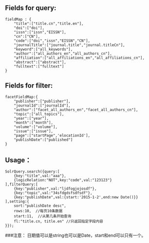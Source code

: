 Fields for query:
-----------------
    fieldMap : {
        "title":["title.cn","title.en"],
        "doi":["doi"],
        "issn":["issn","EISSN"],
        "cn":["CN"],
        "code":["doi","issn","EISSN","CN"],
        "journalTitle":["journal.title","journal.titleCn"],
        "keyword":["all_keywords"],
        "author":["all_authors_en","all_authors_cn"],
        "affiliation":["all_affiliations_en","all_affiliations_cn"],
        "abstract":["abstract"],
        "fulltext":["fulltext"]
    }
 
Fields for filter:
-----------------
    facetFieldMap:{
        "publisher":["publisher"],
        "journalId":["journalId"],
        "author":["facet_all_authors_en","facet_all_authors_cn"],
        "topic":["all_topics"],
        "year":["year"],
        "month":["month"],
        "volume":["volume"],
        "issue":["issue"],
        "page":["startPage",'elocationId'],
        "publishDate":["published"]
    }

Usage：
-----------------
    SolrQuery.search({query:[
        {key:"title",val:"aaa"},
        {logicRelation:"NOT",key:"code",val:"123123"}
    ],filterQuery:[
        {key:"publisher",val:"ljdfogjojosdf"},
        {key:"topic",val:"34sfdgdsfsdfsdf"},
        {key:"publishDate",val:{start:'2015-1-2',end:new Date()}}
    ],setting:{
        sort:"publishDate desc",
        rows:10,  //每页10条数据
        start:11,  //从第几条开始查询
        fl:"title.cn, title.en" //只返回指定字段内容
    }});
###注意：
    日期值可以是string也可以是Date，start和end可以只有一个。